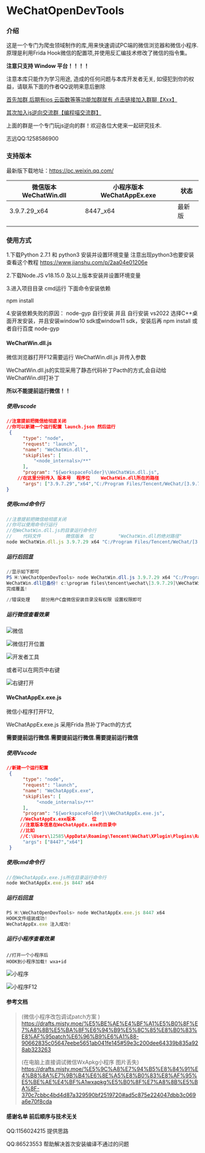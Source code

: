 # WeChatOpenDevTools

### 介绍

这是一个专门为爬虫领域制作的库,用来快速调试PC端的微信浏览器和微信小程序.原理是利用Frida Hook微信的配置项,并使用反汇编技术修改了微信的指令集。

**注意只支持 Window 平台！！！！**

注意本库只能作为学习用途, 造成的任何问题与本库开发者无关, 如侵犯到你的权益，请联系下面的作者QQ说明来意后删除

[首先加群 后期有ios 云函数等等功能加群就有 点击链接加入群聊【Xxx】](http://qm.qq.com/cgi-bin/qm/qr?_wv=1027&k=x2yBQWD3THmfJC5-hK2V3N9Y4248zjRb&authKey=4%2B15bDGtmriuZ7z9DVlEln0TDeLjNrxo9FFdSWTf6%2FylPugMrVYCmrvydBzFX32S&noverify=0&group_code=797747562)

[其次加入js逆向交流群【编程喵交流群】](http://qm.qq.com/cgi-bin/qm/qr?_wv=1027&k=6egP5tm2rrUCPOJj0j52PCyL5MM6YuYP&authKey=89mtVgStEuC85eDLVx6bRFhlTiqgjd6NmYIaICLYDGkfLExrLxHafFBoWakKfn4N&noverify=0&group_code=850969908)                             

上面的群是一个专门玩js逆向的群！欢迎各位大佬来一起研究技术.



志远QQ:1258586900

### 支持版本
最新版下载地址：https://pc.weixin.qq.com/

| 微信版本 WeChatWin.dll | 小程序版本  WeChatAppEx.exe | 状态   |
| ---------------------- | --------------------------- | ------ |
| 3.9.7.29_x64           | 8447_x64                    | 最新版 |
|                        |                             |        |
|                        |                             |        |



### 使用方式

1.下载Python 2.7.1  和 python3 安装并设置环境变量
注意出现python3也要安装  查看这个教程 https://www.jianshu.com/p/2aa04e01206e  

2.下载Node.JS  v18.15.0 及以上版本安装并设置环境变量

3.进入项目目录 cmd运行 下面命令安装依赖

npm install

4.安装依赖失败的原因：
     node-gyp 自行安装 并且 自行安装 vs2022 选择C++桌面开发安装，并且安装window10 sdk或window11 sdk，安装后再 npm install
     或者自行百度 node-gyp
     

####  WeChatWin.dll.js 

微信浏览器打开F12需要运行 WeChatWin.dll.js  并传入参数

WeChatWin.dll.js的实现采用了静态代码补丁Pacth的方式,会自动给WeChatWin.dll打补丁

**所以不能提前运行微信！！** 

##### 使用vscode

```json
//注意提前把微信给彻底关闭 
//你可以新建一个运行配置 launch.json 然后运行
 {
      "type": "node",
      "request": "launch",
      "name": "WeChatWin.dll",
      "skipFiles": [
          "<node_internals>/**"
      ],
      "program": "${workspaceFolder}\\WeChatWin.dll.js",
    //在这里分别传入 版本号  程序位    WeChatWin.dll所在的路径
      "args": ["3.9.7.29","x64","C:/Program Files/Tencent/WeChat/[3.9.7.29]"]
}
```

##### 使用cmd命令行

```js
//注意提前把微信给彻底关闭 
//你可以使用命令行运行
//在WeChatWin.dll.js的目录运行命令行
//    代码文件         微信版本  位         "WeChatWin.dll的绝对路径"
node WeChatWin.dll.js 3.9.7.29 x64 "C:/Program Files/Tencent/WeChat/[3.9.7.29]"
```

##### 运行后回显

```powershell
//显示如下即可
PS H:\WeChatOpenDevTools> node WeChatWin.dll.js 3.9.7.29 x64 "C:/Program Files/Tencent/WeChat/[3.9.7.29]"
WeChatWin.dll已备份! c:\program files\tencent\wechat\[3.9.7.29]\WeChatWin_old.dll
完成覆盖!

//错误处理    部分用户C盘微信安装目录没有权限 设置权限即可
```

##### 运行微信查看效果

![微信](./doc/png/wx01.png)

![微信打开位置](./doc/png/wx02.png)

![开发者工具](./doc/png/wx03.png)

或者可以在网页中右键

![右键打开](./doc/png/wx04.png)

#### WeChatAppEx.exe.js 

微信小程序打开F12,

WeChatAppEx.exe.js 采用Frida 热补丁Pacth的方式

**需要提前运行微信.需要提前运行微信.需要提前运行微信**

##### 使用Vscode

```json
//新建一个运行配置
 {
      "type": "node",
      "request": "launch",
      "name": "WeChatAppEx.exe",
      "skipFiles": [
           "<node_internals>/**"
      ],
      "program": "${workspaceFolder}\\WeChatAppEx.exe.js",
     //WeChatAppEx.exe版本      位
     //注意版本信息在WeChatAppEx.exe的目录中
     //比如                                                                     版本
     //C:\Users\12585\AppData\Roaming\Tencent\WeChat\XPlugin\Plugins\RadiumWMPF\8447\extracted\runtime
      "args": ["8447","x64"]
 }
```

##### 使用cmd命令行

```js
//在WeChatAppEx.exe.js所在目录运行命令行
node WeChatAppEx.exe.js 8447 x64
```

##### 运行后回显

```js
PS H:\WeChatOpenDevTools> node WeChatAppEx.exe.js 8447 x64
HOOK文件组装成功!
WeChatAppEx.exe 注入成功!

```

##### 运行小程序查看效果

```
//打开一个小程序后
HOOK到小程序加载! wxa+id
```

![小程序](./doc/png/wx05.png)

![小程序F12](./doc/png/wx06.png)

#### 参考文档

> (微信小程序改包调试patch方案 ) https://drafts.misty.moe/%E5%BE%AE%E4%BF%A1%E5%B0%8F%E7%A8%8B%E5%BA%8F%E6%94%B9%E5%8C%85%E8%B0%83%E8%AF%95patch%E6%96%B9%E6%A1%88-90662835c05647eebe5651ab041fe145#59e3c200dee64339b835a928ab323263 
>
> (在电脑上直接调试微信WxApkg小程序 图片丢失) https://drafts.misty.moe/%E5%9C%A8%E7%94%B5%E8%84%91%E4%B8%8A%E7%9B%B4%E6%8E%A5%E8%B0%83%E8%AF%95%E5%BE%AE%E4%BF%A1wxapkg%E5%B0%8F%E7%A8%8B%E5%BA%8F-370c7cbbc4bd4d87a329590bf2519720#ad5c875e224047dbb3c069a6e70f8cda

#### 感谢名单    前后顺序与技术无关

QQ:1156024215     提供思路

QQ:86523553         帮助解决首次安装编译不通过的问题
